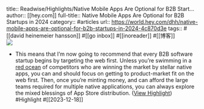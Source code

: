 title:: Readwise/Highlights/Native Mobile Apps Are Optional for B2B Start...
author:: [[hey.com]]
full-title:: Native Mobile Apps Are Optional for B2B Startups in 2024
category:: #articles
url:: https://world.hey.com/dhh/native-mobile-apps-are-optional-for-b2b-startups-in-2024-4c870d3e
tags:: #[[david heinemeier hansson]] #[[go inbox]] #[[inoreader]] #[[博客]]  
![](https://world.hey.com/dhh/avatar-20210222112907000000-293866624)
- This means that I’m now going to recommend that every B2B software startup begins by targeting the web first. Unless you’re swimming in a [red ocean](https://www.amazon.com/Blue-Ocean-Strategy-Expanded-Uncontested-ebook/dp/B00O4CRR7Y/) of competitors who are winning the market by stellar native apps, you can and should focus on getting to product-market fit on the web first. Then, once you’re minting money, and can afford the large teams required for multiple native applications, you can always explore the mixed blessings of App Store distribution. ([View Highlight](https://read.readwise.io/read/01hhxcbzp9kpdjqxzvxqpmxp92)) #Highlight #[[2023-12-18]]